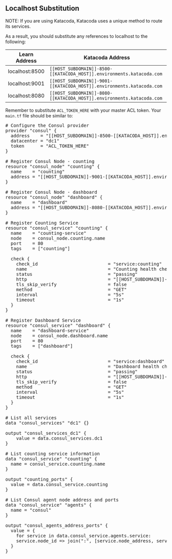 ## Localhost Substitution

NOTE: If you are using Katacoda, Katacoda uses a unique method to route its services.

As a result, you should substitute any references to localhost to the following:

| Learn Address   | Katacoda Address |
| --------------  | ---------------- |
| localhost:8500  | `[[HOST_SUBDOMAIN]]-8500-[[KATACODA_HOST]].environments.katacoda.com` |
| localhost:9001  | `[[HOST_SUBDOMAIN]]-9001-[[KATACODA_HOST]].environments.katacoda.com` |
| localhost:8080  | `[[HOST_SUBDOMAIN]]-8080-[[KATACODA_HOST]].environments.katacoda.com` |

Remember to substitute `ACL_TOKEN_HERE` with your master ACL token. Your `main.tf` file should be similar to:

<pre class="file" data-filename="main.tf" data-target="replace"># Configure the Consul provider
provider "consul" {
  address    = "[[HOST_SUBDOMAIN]]-8500-[[KATACODA_HOST]].environments.katacoda.com"
  datacenter = "dc1"
  token      = "ACL_TOKEN_HERE"
}

# Register Consul Node - counting
resource "consul_node" "counting" {
  name    = "counting"
  address = "[[HOST_SUBDOMAIN]]-9001-[[KATACODA_HOST]].environments.katacoda.com"
}

# Register Consul Node - dashboard
resource "consul_node" "dashboard" {
  name    = "dashboard"
  address = "[[HOST_SUBDOMAIN]]-8080-[[KATACODA_HOST]].environments.katacoda.com"
}

# Register Counting Service
resource "consul_service" "counting" {
  name    = "counting-service"
  node    = consul_node.counting.name
  port    = 80
  tags    = ["counting"]

  check {
    check_id                          = "service:counting"
    name                              = "Counting health check"
    status                            = "passing"
    http                              = "[[HOST_SUBDOMAIN]]-9001-[[KATACODA_HOST]].environments.katacoda.com"
    tls_skip_verify                   = false
    method                            = "GET"
    interval                          = "5s"
    timeout                           = "1s"
  }
}

# Register Dashboard Service
resource "consul_service" "dashboard" {
  name    = "dashboard-service"
  node    = consul_node.dashboard.name
  port    = 80
  tags    = ["dashboard"]

  check {
    check_id                          = "service:dashboard"
    name                              = "Dashboard health check"
    status                            = "passing"
    http                              = "[[HOST_SUBDOMAIN]]-8080-[[KATACODA_HOST]].environments.katacoda.com"
    tls_skip_verify                   = false
    method                            = "GET"
    interval                          = "5s"
    timeout                           = "1s"
  }
}

# List all services
data "consul_services" "dc1" {}

output "consul_services_dc1" {
    value = data.consul_services.dc1
}

# List counting service information
data "consul_service" "counting" {
  name = consul_service.counting.name
}

output "counting_ports" {
  value = data.consul_service.counting
}

# List Consul agent node address and ports
data "consul_service" "agents" {
  name = "consul"
}

output "consul_agents_address_ports" {
  value = {
    for service in data.consul_service.agents.service:
    service.node_id => join(":", [service.node_address, service.port])
  }
}

</pre>